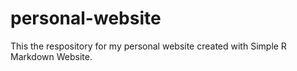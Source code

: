 # personal-website
This the respository for my personal website created with Simple R Markdown Website. 
